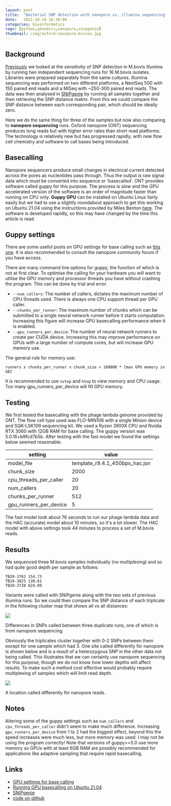 ```yaml
---
layout: post
title:  "Bacterial SNP detection with nanopore vs. illumina sequencing"
date:   2021-10-18 16:30:00
categories: bioinformatics
tags: [python,genomics,nanopore,snipgenie]
thumbnail: /img/oxford-nanopore-minion.jpg
---
```


## Background

[Previously](/bioinformatics/snipgenie-sensitivity) we looked at the sensitivity of SNP detection in M.bovis Illumina  by running two independent sequencing runs for 16 M.bovis isolates. Libraries were prepared separately from the same cultures. Illumina sequencing was performed on two different platforms, a NextSeq 500 with 150 paired end reads and a MiSeq with ~250-300 paired end reads. The data was then analysed in [SNiPgenie](https://github.com/dmnfarrell/snipgenie) by running all samples together and then retrieving the SNP distance matrix. From this we could compare the SNP distance between each corresponding pair, which should be ideally zero.

Here we do the same thing for three of the samples but now also comparing to **nanopore sequencing** runs. Oxford nanopore (ONT) sequencing produces long reads but with higher error rates than short read platforms. The technology is relatively new but has progressed rapidly, with new flow cell chemistry and software to call bases being introduced.

## Basecalling

Nanopore sequencers produce small changes in electrical current detected across the pores as nucleotides pass through. Thus the output is raw signal data which must be converted into sequence or 'basecalled'. ONT provides software called guppy for this purpose. The process is slow and the GPU accelerated version of the software is an order of magnitude faster than running on CPU only. **Guppy GPU** can be installed on Ubuntu Linux fairly easily but we had to use a slightly roundabout approach to get this working on Ubuntu 21.04 using the instructions provided by Miles Benton [here](https://hackmd.io/@Miles/ryVAI_KWF). The software is developed rapidly, so this may have changed by the time this article is read.

## Guppy settings

There are some useful posts on GPU settings for base calling such as [this one](https://community.nanoporetech.com/posts/playing-with-gpu-settings). It is also recommended to consult the nanopore community forum if you have access.

There are many command line options for guppy, the function of which is not at first clear. To optimise the calling for your hardware you will want to utilise the GPU memory and processor threads you have without crashing the program. This can be done by trial and error.

* `--num_callers`: The number of callers, dictates the maximum number of CPU threads used. There is always one CPU support thread per GPU caller.
* `--chunks_per_runner`: The maximum number of chunks which can be submitted to a single neural network runner before it starts computation. Increasing this figure will increase GPU basecalling performance when it is enabled.
* `--gpu_runners_per_device`: The number of neural network runners to create per CUDA device. Increasing this may improve performance on GPUs with a large number of compute cores, but will increase GPU memory use.

The general rule for memory use:

```runners x chunks_per_runner x chunk_size < 100000 * [max GPU memory in GB]```

It is recommended to use `nvtop` and `htop` to view memory and CPU usage. Too many gpu_runners_per_device will fill GPU memory.

## Testing

We first tested the basecalling with the phage lambda genome provided by ONT. The flow cell type used was FLO-MIN106 with a single Minion device and SQK-LSK109 sequencing kit. We used a Ryzen 3900X CPU and Nvidia RTX 3060 with 12GB RAM for base calling. The guppy version was 5.0.16+b9fcd7b5b. After testing with the fast model we found the settings below seemed reasonable.

|setting| value|
|--------|------|
|model_file| template_r9.4.1_450bps_hac.jsn|
|chunk_size | 2000|
|cpu_threads_per_caller |20|
|num_callers |20|
|chunks_per_runner |512|
|gpu_runners_per_device| 5|

The fast model took about 76 seconds to run our phage lambda data and the HAC (accurate) model about 10 minutes, so it's a lot slower. The HAC model with above settings took 44 minutes to process a set of M.bovis reads.

## Results

We sequenced three M.bovis samples individually (no multiplexing) and so had quite good depth per sample as follows:

```
TB20-3762 154.73
TB19-3825 130.61
TB20-3738 624.09
```

Variants were called with SNiPgenie along with the two sets of previous illumina runs. So we could then compare the SNP distance of each triplicate in the following cluster map that shows all vs all distances:

<div style="width: auto;">
 <a href="/img/snp_ont_compared_clustermap.png"> <img class="small-scaled" src="/img/snp_ont_compared_clustermap.png"></a>
   <p class="caption">Differences in SNPs called between three duplicate runs, one of which is from nanopore sequencing.</p>
</div>

 Obviously the triplicates cluster together with 0-2 SNPs between them except for one sample which had 3. One site called differently for nanopore is shown below and is a result of a heterozygous SNP in the other data not being called. This illustrates that we can certainly use nanopore sequencing for this purpose, though we do not know how lower depths will affect results. To make such a method cost effective would probably require multiplexing of samples which will limit read depth.

 <div style="width: auto;">
  <a href="/img/snp_ont_igv_mb1213c.png"> <img class="small-scaled" src="/img/snp_ont_igv_mb1213c.png"></a>
    <p class="caption">A location called differently for nanopore reads.</p>
 </div>

## Notes

Altering some of the guppy settings such as `num_callers` and `cpu_threads_per_caller` didn't seem to make much difference. Increasing `gpu_runners_per_device` from 1 to 2 had the biggest effect, beyond this the speed increases were much less, but more memory was used. I may not be using the program correctly! Note that versions of guppy>=5.0 use more memory so GPUs with at least 6GB RAM are possibly recommended for applications like adaptive sampling that require rapid basecalling.

## Links

* [GPU settings for base calling](https://community.nanoporetech.com/posts/playing-with-gpu-settings)
* [Running GPU basecalling on Ubuntu 21.04](https://hackmd.io/@Miles/ryVAI_KWF)
* [SNiPgenie](https://github.com/dmnfarrell/snipgenie)
* [code on github](https://github.com/dmnfarrell/nanopore-project/blob/main/testing.ipynb)
